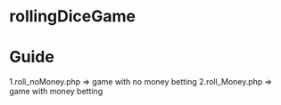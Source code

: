 rollingDiceGame
===============

Guide
==

1.roll_noMoney.php => game with no money betting
2.roll_Money.php => game with money betting
